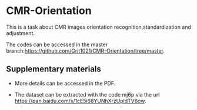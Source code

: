 # CMR-Orientation
This is a task about CMR images orientation recognition,standardization and adjustment.

The codes can be accessed in the master branch:https://github.com/Grit1021/CMR-Orientation/tree/master.

## Supplementary materials
- More details can be accessed in the PDF.

- The dataset can be extracted with the code mj6p via the url https://pan.baidu.com/s/1cE5i68YUNhXrzUpldTV6ow.
